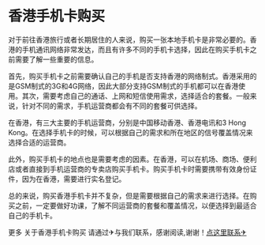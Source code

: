 # 香港手机卡购买

对于前往香港旅行或者长期居住的人来说，购买一张本地手机卡是非常必要的。香港的手机通讯网络非常发达，而且有许多不同的手机卡选择，因此在购买手机卡之前需要了解一些重要的信息。

首先，购买手机卡之前需要确认自己的手机是否支持香港的网络制式。香港采用的是GSM制式的3G和4G网络，因此大部分支持GSM制式的手机都可以在香港使用。其次，需要考虑自己的通话、上网和短信使用需求，选择适合的套餐。一般来说，针对不同的需求，手机运营商都会有不同的套餐可供选择。

在香港，有三大主要的手机运营商，分别是中国移动香港、香港电讯和3 Hong Kong。在选择手机卡的时候，可以根据自己的需求和所在地区的信号覆盖情况来选择合适的运营商。

此外，购买手机卡的地点也是需要考虑的因素。在香港，可以在机场、商场、便利店或者直接到手机运营商的专卖店购买手机卡。购买手机卡时需要携带有效身份证件，因为在香港，需要进行实名登记。

总的来说，购买香港手机卡并不复杂，但是需要根据自己的需求来进行选择。在购买之前，一定要做好功课，了解不同运营商的套餐和覆盖情况，以便选择到最适合自己的手机卡。

更多 关于香港手机卡购买 请通过✈与我们联系，感谢阅读,谢谢！[点这里联系✈](https://bbs.k02.cc)